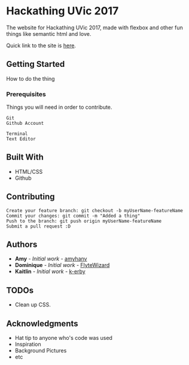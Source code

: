 # Hackathing UVic 2017

The website for Hackathing UVic 2017, made with flexbox and other fun things like semantic html and love.

Quick link to the site is [here](http://www.hackathinguvic.com).

## Getting Started

How to do the thing

### Prerequisites

Things you will need in order to contribute.

```
Git
Github Account

Terminal
Text Editor
```

## Built With

* HTML/CSS
* Github

## Contributing

```
Create your feature branch: git checkout -b myUserName-featureName
Commit your changes: git commit -m "Added a thing"
Push to the branch: git push origin myUserName-featureName
Submit a pull request :D
```

## Authors

* **Amy** - *Initial work* - [amyhanv](https://github.com/amyhanv)
* **Dominique** - *Initial work* - [FlyteWizard](https://github.com/FlyteWizard)
* **Kaitlin** - *Initial work* - [k-erby](https://github.com/k-erby)

## TODOs

* Clean up CSS.

## Acknowledgments

* Hat tip to anyone who's code was used
* Inspiration
* Background Pictures
* etc
